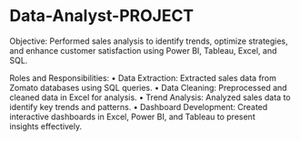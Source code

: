 # Data-Analyst-PROJECT

Objective: Performed sales analysis to identify trends, optimize strategies, and enhance customer satisfaction using Power BI, Tableau, Excel, and SQL.

Roles and Responsibilities:
• Data Extraction: Extracted sales data from Zomato databases using SQL queries.
• Data Cleaning: Preprocessed and cleaned data in Excel for analysis.
• Trend Analysis: Analyzed sales data to identify key trends and patterns.
• Dashboard Development: Created interactive dashboards in Excel, Power BI, and Tableau to present insights effectively.
